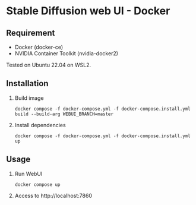 # Stable Diffusion web UI - Docker

## Requirement

* Docker (docker-ce)
* NVIDIA Container Toolkit (nvidia-docker2)

Tested on Ubuntu 22.04 on WSL2.

## Installation

1. Build image

       docker compose -f docker-compose.yml -f docker-compose.install.yml build --build-arg WEBUI_BRANCH=master

2. Install dependencies

       docker compose -f docker-compose.yml -f docker-compose.install.yml up

## Usage

1. Run WebUI

       docker compose up

2. Access to http://localhost:7860
